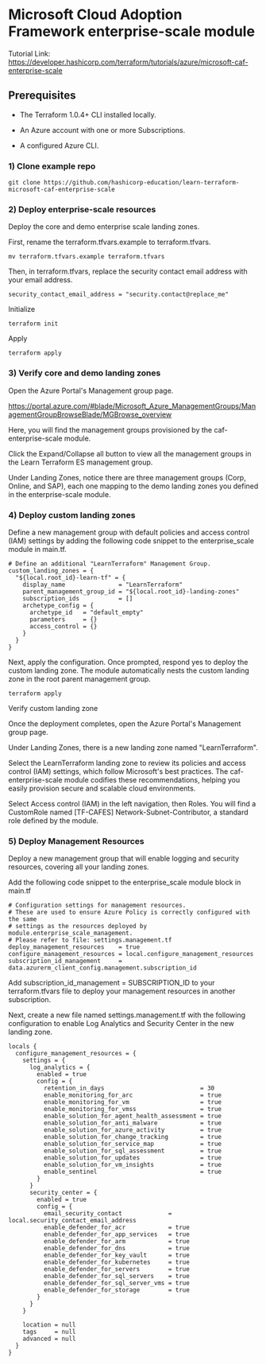 # Microsoft Cloud Adoption Framework enterprise-scale module

Tutorial Link: https://developer.hashicorp.com/terraform/tutorials/azure/microsoft-caf-enterprise-scale

## Prerequisites

 - The Terraform 1.0.4+ CLI installed locally.

 - An Azure account with one or more Subscriptions.

 - A configured Azure CLI.

### 1) Clone example repo

    git clone https://github.com/hashicorp-education/learn-terraform-microsoft-caf-enterprise-scale

### 2) Deploy enterprise-scale resources

Deploy the core and demo enterprise scale landing zones.

First, rename the terraform.tfvars.example to terraform.tfvars.

    mv terraform.tfvars.example terraform.tfvars

Then, in terraform.tfvars, replace the security contact email address with your email address.

    security_contact_email_address = "security.contact@replace_me"

Initialize

    terraform init

Apply

    terraform apply

### 3) Verify core and demo landing zones

Open the Azure Portal's Management group page.

https://portal.azure.com/#blade/Microsoft_Azure_ManagementGroups/ManagementGroupBrowseBlade/MGBrowse_overview

Here, you will find the management groups provisioned by the caf-enterprise-scale module.

Click the Expand/Collapse all button to view all the management groups in the Learn Terraform ES management group.

Under Landing Zones, notice there are three management groups (Corp, Online, and SAP), each one mapping to the demo landing zones you defined in the enterprise-scale module.

### 4) Deploy custom landing zones

Define a new management group with default policies and access control (IAM) settings by adding the following code snippet to the enterprise_scale module in main.tf.

    # Define an additional "LearnTerraform" Management Group.
    custom_landing_zones = {
      "${local.root_id}-learn-tf" = {
        display_name               = "LearnTerraform"
        parent_management_group_id = "${local.root_id}-landing-zones"
        subscription_ids           = []
        archetype_config = {
          archetype_id   = "default_empty"
          parameters     = {}
          access_control = {}
        }
      }
    }

Next, apply the configuration. Once prompted, respond yes to deploy the custom landing zone. The module automatically nests the custom landing zone in the root parent management group.

    terraform apply

Verify custom landing zone

Once the deployment completes, open the Azure Portal's Management group page.

Under Landing Zones, there is a new landing zone named "LearnTerraform".

Select the LearnTerraform landing zone to review its policies and access control (IAM) settings, which follow Microsoft's best practices. The caf-enterprise-scale module codifies these recommendations, helping you easily provision secure and scalable cloud environments.

Select Access control (IAM) in the left navigation, then Roles. You will find a CustomRole named [TF-CAFES] Network-Subnet-Contributor, a standard role defined by the module.

### 5) Deploy Management Resources

Deploy a new management group that will enable logging and security resources, covering all your landing zones.

Add the following code snippet to the enterprise_scale module block in main.tf

    # Configuration settings for management resources.
    # These are used to ensure Azure Policy is correctly configured with the same 
    # settings as the resources deployed by module.enterprise_scale_management.
    # Please refer to file: settings.management.tf
    deploy_management_resources    = true
    configure_management_resources = local.configure_management_resources
    subscription_id_management     = data.azurerm_client_config.management.subscription_id

Add subscription_id_management = SUBSCRIPTION_ID to your terraform.tfvars file to deploy your management resources in another subscription.

Next, create a new file named settings.management.tf with the following configuration to enable Log Analytics and Security Center in the new landing zone.

    locals {
      configure_management_resources = {
        settings = {
          log_analytics = {
            enabled = true
            config = {
              retention_in_days                           = 30
              enable_monitoring_for_arc                   = true
              enable_monitoring_for_vm                    = true
              enable_monitoring_for_vmss                  = true
              enable_solution_for_agent_health_assessment = true
              enable_solution_for_anti_malware            = true
              enable_solution_for_azure_activity          = true
              enable_solution_for_change_tracking         = true
              enable_solution_for_service_map             = true
              enable_solution_for_sql_assessment          = true
              enable_solution_for_updates                 = true
              enable_solution_for_vm_insights             = true
              enable_sentinel                             = true
            }
          }
          security_center = {
            enabled = true
            config = {
              email_security_contact             = local.security_contact_email_address
              enable_defender_for_acr            = true
              enable_defender_for_app_services   = true
              enable_defender_for_arm            = true
              enable_defender_for_dns            = true
              enable_defender_for_key_vault      = true
              enable_defender_for_kubernetes     = true
              enable_defender_for_servers        = true
              enable_defender_for_sql_servers    = true
              enable_defender_for_sql_server_vms = true
              enable_defender_for_storage        = true
            }
          }
        }

        location = null
        tags     = null
        advanced = null
      }
    }
